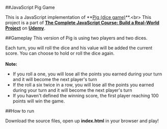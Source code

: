 ##JavaScript Pig Game

This is a JavaScript implementation of  **[Pig (dice game)](https://en.wikipedia.org/wiki/Pig_(dice_game))**.<br>
This project is a part of  **[The Complete JavaScript Course: Build a Real-World Project](https://www.udemy.com/the-complete-javascript-course/learn/v4/overview)** on **[Udemy](https://www.udemy.com/courses/)**.

##Gameplay
This version of Pig is using two players and two dices.<br>

Each turn, you will roll the dice and his value will be added the current score. You can choose to hold or roll the dice again.<br><br>
**Note:** <br>
- If you roll a one, you will lose all the points you earned during your turn and it will become the next player's turn <br>
- If the roll a six twice in a row, you will lose all the points you earned during your turn and it will become the next player's turn <br>
- If you haven't defined the winning score, the first player reaching 100 points will win the game.<br>

##How to run

Download the source files, open up **index.html** in your browser and play!

